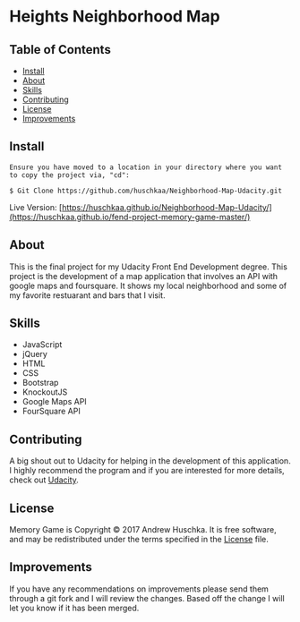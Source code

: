 # Heights Neighborhood Map

## Table of Contents
* [Install](#install)
* [About](#About)
* [Skills](#skills)
* [Contributing](#contributing)
* [License](#license)
* [Improvements](#improvements)

## Install
```
Ensure you have moved to a location in your directory where you want to copy the project via, "cd":

$ Git Clone https://github.com/huschkaa/Neighborhood-Map-Udacity.git
```
Live Version:
[https://huschkaa.github.io/Neighborhood-Map-Udacity/](https://huschkaa.github.io/fend-project-memory-game-master/)

## About

This is the final project for my Udacity Front End Development degree. This project is the development of a map application that involves an API with google maps and foursquare. It shows my local neighborhood and some of my favorite restuarant and bars that I visit.

## Skills

- JavaScript
- jQuery
- HTML
- CSS
- Bootstrap
- KnockoutJS
- Google Maps API
- FourSquare API

## Contributing

A big shout out to Udacity for helping in the development of this application. I highly recommend the program and if you are interested for more details, check out [Udacity](https://www.udacity.com/course/front-end-web-developer-nanodegree--nd001).

## License
Memory Game is Copyright © 2017 Andrew Huschka. It is free software, and may be redistributed under the terms specified in the [License](License.txt) file.

## Improvements
If you have any recommendations on improvements please send them through a git fork and I will review the changes. Based off the change I will let you know if it has been merged.
